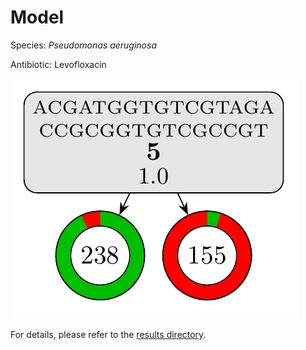 
# Model

Species: *Pseudomonas aeruginosa*

Antibiotic: Levofloxacin

<a href="./model.pdf"><img src="./model.png" /></a>

For details, please refer to the [results directory](../../../../../results/cart_b/pseudomonas%20aeruginosa/levofloxacin/repeat_2/).

